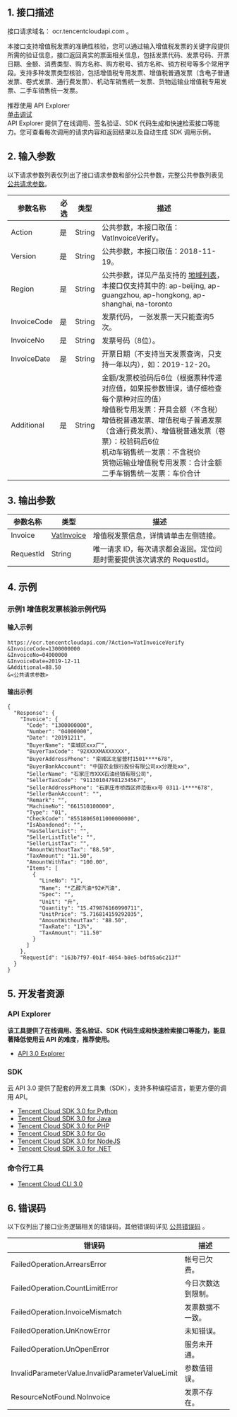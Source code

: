 
## 1. 接口描述

接口请求域名： ocr.tencentcloudapi.com 。

本接口支持增值税发票的准确性核验，您可以通过输入增值税发票的关键字段提供所需的验证信息，接口返回真实的票面相关信息，包括发票代码、发票号码、开票日期、金额、消费类型、购方名称、购方税号、销方名称、销方税号等多个常用字段。支持多种发票类型核验，包括增值税专用发票、增值税普通发票（含电子普通发票、卷式发票、通行费发票）、机动车销售统一发票、货物运输业增值税专用发票、二手车销售统一发票。

<div class="rno-api-explorer">
    <div class="rno-api-explorer-inner">
        <div class="rno-api-explorer-hd">
            <div class="rno-api-explorer-title">
                推荐使用 API Explorer
            </div>
            <a href="https://console.cloud.tencent.com/api/explorer?Product=ocr&Version=2018-11-19&Action=VatInvoiceVerify" class="rno-api-explorer-btn" hotrep="doc.api.explorerbtn"><i class="rno-icon-explorer"></i>单击调试</a>
        </div>
        <div class="rno-api-explorer-body">
            <div class="rno-api-explorer-cont">
                API Explorer 提供了在线调用、签名验证、SDK 代码生成和快速检索接口等能力。您可查看每次调用的请求内容和返回结果以及自动生成 SDK 调用示例。
            </div>
        </div>
    </div>
</div>

## 2. 输入参数

以下请求参数列表仅列出了接口请求参数和部分公共参数，完整公共参数列表见 [公共请求参数](https://cloud.tencent.com/document/api/866/33518)。

| 参数名称 | 必选 | 类型 | 描述 |
|---------|---------|---------|---------|
| Action | 是 | String | 公共参数，本接口取值：VatInvoiceVerify。 |
| Version | 是 | String | 公共参数，本接口取值：2018-11-19。 |
| Region | 是 | String | 公共参数，详见产品支持的 [地域列表](https://cloud.tencent.com/document/api/866/33518#.E5.9C.B0.E5.9F.9F.E5.88.97.E8.A1.A8)，本接口仅支持其中的: ap-beijing, ap-guangzhou, ap-hongkong, ap-shanghai, na-toronto|
| InvoiceCode | 是 | String | 发票代码， 一张发票一天只能查询5次。 |
| InvoiceNo | 是 | String | 发票号码（8位）。 |
| InvoiceDate | 是 | String | 开票日期（不支持当天发票查询，只支持一年以内），如：2019-12-20。 |
| Additional | 是 | String | 金额/发票校验码后6位（根据票种传递对应值，如果报参数错误，请仔细检查每个票种对应的值）<br/>增值税专用发票：开具金额（不含税）<br/>增值税普通发票、增值税电子普通发票（含通行费发票）、增值税普通发票（卷票）：校验码后6位<br/>机动车销售统一发票：不含税价<br/>货物运输业增值税专用发票：合计金额<br/>二手车销售统一发票：车价合计 |

## 3. 输出参数

| 参数名称 | 类型 | 描述 |
|---------|---------|---------|
| Invoice | [VatInvoice](https://cloud.tencent.com/document/api/866/33527#VatInvoice) | 增值税发票信息，详情请单击左侧链接。|
| RequestId | String | 唯一请求 ID，每次请求都会返回。定位问题时需要提供该次请求的 RequestId。|

## 4. 示例

### 示例1 增值税发票核验示例代码

#### 输入示例

```
https://ocr.tencentcloudapi.com/?Action=VatInvoiceVerify
&InvoiceCode=1300000000
&InvoiceNo=04000000
&InvoiceDate=2019-12-11
&Additional=88.50
&<公共请求参数>
```

#### 输出示例

```
{
  "Response": {
    "Invoice": {
      "Code": "1300000000",
      "Number": "04000000",
      "Date": "20191211",
      "BuyerName": "栾城区xxx厂",
      "BuyerTaxCode": "92XXXXMAXXXXXX",
      "BuyerAddressPhone": "栾城区北留营村1501****678",
      "BuyerBankAccount": "中国农业银行股份有限公司xx分理处xx",
      "SellerName": "石家庄市XXX石油经销有限公司",
      "SellerTaxCode": "911301047981234567",
      "SellerAddressPhone": "石家庄市桥西区师范街xx号 0311-1****678",
      "SellerBankAccount": "",
      "Remark": "",
      "MachineNo": "661510100000",
      "Type": "01",
      "CheckCode": "85518065011000000000",
      "IsAbandoned": "",
      "HasSellerList": "",
      "SellerListTitle": "",
      "SellerListTax": "",
      "AmountWithoutTax": "88.50",
      "TaxAmount": "11.50",
      "AmountWithTax": "100.00",
      "Items": [
        {
          "LineNo": "1",
          "Name": "*乙醇汽油*92#汽油",
          "Spec": "",
          "Unit": "升",
          "Quantity": "15.479876160990711",
          "UnitPrice": "5.716814159292035",
          "AmountWithoutTax": "88.50",
          "TaxRate": "13%",
          "TaxAmount": "11.50"
        }
      ]
    },
    "RequestId": "163b7f97-0b1f-4054-b8e5-bdfb5a6c213f"
  }
}
```


## 5. 开发者资源

### API Explorer

**该工具提供了在线调用、签名验证、SDK 代码生成和快速检索接口等能力，能显著降低使用云 API 的难度，推荐使用。**

* [API 3.0 Explorer](https://console.cloud.tencent.com/api/explorer?Product=ocr&Version=2018-11-19&Action=VatInvoiceVerify)

### SDK

云 API 3.0 提供了配套的开发工具集（SDK），支持多种编程语言，能更方便的调用 API。

* [Tencent Cloud SDK 3.0 for Python](https://github.com/TencentCloud/tencentcloud-sdk-python)
* [Tencent Cloud SDK 3.0 for Java](https://github.com/TencentCloud/tencentcloud-sdk-java)
* [Tencent Cloud SDK 3.0 for PHP](https://github.com/TencentCloud/tencentcloud-sdk-php)
* [Tencent Cloud SDK 3.0 for Go](https://github.com/TencentCloud/tencentcloud-sdk-go)
* [Tencent Cloud SDK 3.0 for NodeJS](https://github.com/TencentCloud/tencentcloud-sdk-nodejs)
* [Tencent Cloud SDK 3.0 for .NET](https://github.com/TencentCloud/tencentcloud-sdk-dotnet)

### 命令行工具

* [Tencent Cloud CLI 3.0](https://cloud.tencent.com/document/product/440/6176)

## 6. 错误码

以下仅列出了接口业务逻辑相关的错误码，其他错误码详见 [公共错误码](https://cloud.tencent.com/document/api/866/33521#.E5.85.AC.E5.85.B1.E9.94.99.E8.AF.AF.E7.A0.81) 。

| 错误码 | 描述 |
|---------|---------|
| FailedOperation.ArrearsError | 帐号已欠费。 |
| FailedOperation.CountLimitError | 今日次数达到限制。 |
| FailedOperation.InvoiceMismatch | 发票数据不一致。 |
| FailedOperation.UnKnowError | 未知错误。 |
| FailedOperation.UnOpenError | 服务未开通。 |
| InvalidParameterValue.InvalidParameterValueLimit | 参数值错误。 |
| ResourceNotFound.NoInvoice | 发票不存在。 |
